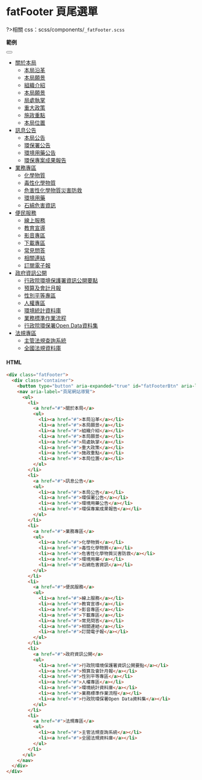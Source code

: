 # fatFooter 頁尾選單

?>相關 css：scss/components/`_fatFooter.scss`

**範例**

<div class="fatFooter">
  <div class="container">
    <button type="button" aria-expanded="true" id="fatFooterBtn" aria-label="開關頁尾網站導覽"></button>
    <nav aria-label="頁尾網站導覽">
      <ul>
        <li>
          <a href="#">關於本局</a>
          <ul>
            <li><a href="#">本局沿革</a></li>
            <li><a href="#">本局願景</a></li>
            <li><a href="#">組織介紹</a></li>
            <li><a href="#">本局願景</a></li>
            <li><a href="#">局處執掌</a></li>
            <li><a href="#">重大政策</a></li>
            <li><a href="#">施政重點</a></li>
            <li><a href="#">本局位置</a></li>
          </ul>
        </li>
        <li>
          <a href="#">訊息公告</a>
          <ul>
            <li><a href="#">本局公告</a></li>
            <li><a href="#">環保署公告</a></li>
            <li><a href="#">環境用藥公告</a></li>
            <li><a href="#">環保專案成果報告</a></li>
          </ul>
        </li>
        <li>
          <a href="#">業務專區</a>
          <ul>
            <li><a href="#">化學物質</a></li>
            <li><a href="#">毒性化學物質</a></li>
            <li><a href="#">危害性化學物質災害防救</a></li>
            <li><a href="#">環境用藥</a></li>
            <li><a href="#">石綿危害資訊</a></li>
          </ul>
        </li>
        <li>
          <a href="#">便民服務</a>
          <ul>
            <li><a href="#">線上服務</a></li>
            <li><a href="#">教育宣導</a></li>
            <li><a href="#">影音專區</a></li>
            <li><a href="#">下載專區</a></li>
            <li><a href="#">常見問答</a></li>
            <li><a href="#">相關連結</a></li>
            <li><a href="#">訂閱電子報</a></li>
          </ul>
        </li>
        <li>
          <a href="#">政府資訊公開</a>
          <ul>
            <li><a href="#">行政院環境保護署資訊公開要點</a></li>
            <li><a href="#">預算及會計月報</a></li>
            <li><a href="#">性別平等專區</a></li>
            <li><a href="#">人權專區</a></li>
            <li><a href="#">環境統計資料庫</a></li>
            <li><a href="#">業務標準作業流程</a></li>
            <li><a href="#">行政院環保署Open Data資料集</a></li>
          </ul>
        </li>
        <li>
          <a href="#">法規專區</a>
          <ul>
            <li><a href="#">主管法規查詢系統</a></li>
            <li><a href="#">全國法規資料庫</a></li>
          </ul>
        </li>
      </ul>
    </nav>
  </div>
</div>

<!-- tabs:start -->

#### **HTML**

```html
<div class="fatFooter">
  <div class="container">
    <button type="button" aria-expanded="true" id="fatFooterBtn" aria-label="開關頁尾網站導覽"></button>
    <nav aria-label="頁尾網站導覽">
      <ul>
        <li>
          <a href="#">關於本局</a>
          <ul>
            <li><a href="#">本局沿革</a></li>
            <li><a href="#">本局願景</a></li>
            <li><a href="#">組織介紹</a></li>
            <li><a href="#">本局願景</a></li>
            <li><a href="#">局處執掌</a></li>
            <li><a href="#">重大政策</a></li>
            <li><a href="#">施政重點</a></li>
            <li><a href="#">本局位置</a></li>
          </ul>
        </li>
        <li>
          <a href="#">訊息公告</a>
          <ul>
            <li><a href="#">本局公告</a></li>
            <li><a href="#">環保署公告</a></li>
            <li><a href="#">環境用藥公告</a></li>
            <li><a href="#">環保專案成果報告</a></li>
          </ul>
        </li>
        <li>
          <a href="#">業務專區</a>
          <ul>
            <li><a href="#">化學物質</a></li>
            <li><a href="#">毒性化學物質</a></li>
            <li><a href="#">危害性化學物質災害防救</a></li>
            <li><a href="#">環境用藥</a></li>
            <li><a href="#">石綿危害資訊</a></li>
          </ul>
        </li>
        <li>
          <a href="#">便民服務</a>
          <ul>
            <li><a href="#">線上服務</a></li>
            <li><a href="#">教育宣導</a></li>
            <li><a href="#">影音專區</a></li>
            <li><a href="#">下載專區</a></li>
            <li><a href="#">常見問答</a></li>
            <li><a href="#">相關連結</a></li>
            <li><a href="#">訂閱電子報</a></li>
          </ul>
        </li>
        <li>
          <a href="#">政府資訊公開</a>
          <ul>
            <li><a href="#">行政院環境保護署資訊公開要點</a></li>
            <li><a href="#">預算及會計月報</a></li>
            <li><a href="#">性別平等專區</a></li>
            <li><a href="#">人權專區</a></li>
            <li><a href="#">環境統計資料庫</a></li>
            <li><a href="#">業務標準作業流程</a></li>
            <li><a href="#">行政院環保署Open Data資料集</a></li>
          </ul>
        </li>
        <li>
          <a href="#">法規專區</a>
          <ul>
            <li><a href="#">主管法規查詢系統</a></li>
            <li><a href="#">全國法規資料庫</a></li>
          </ul>
        </li>
      </ul>
    </nav>
  </div>
</div>
```

<!-- tabs:end -->
